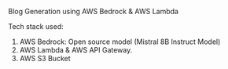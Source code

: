 Blog Generation using AWS Bedrock & AWS Lambda

Tech stack used:

1. AWS Bedrock: Open source model (Mistral 8B Instruct Model)
2. AWS Lambda & AWS API Gateway.
3. AWS S3 Bucket
